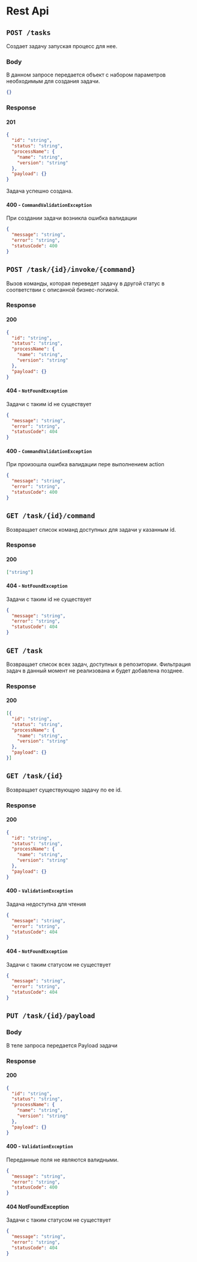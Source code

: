 # Rest Api

## `POST /tasks`

Создает задачу запуская процесс для нее.

### Body

В данном запросе передается объект с набором параметров необходимым для создания задачи.

```json
{}
```

### Response

#### 201

```json
{
  "id": "string",
  "status": "string",
  "processName": {
    "name": "string",
    "version": "string"
  },
  "payload": {}
}
```

Задача успешно создана.

#### 400 - `CommandValidationException`

При создании задачи возникла ошибка валидации

```json
{
  "message": "string",
  "error": "string",
  "statusCode": 400
}
```

## `POST /task/{id}/invoke/{command}`

Вызов команды, которая переведет задачу в другой статус в соответствии с описанной бизнес-логикой.

### Response

#### 200

```json
{
  "id": "string",
  "status": "string",
  "processName": {
    "name": "string",
    "version": "string"
  },
  "payload": {}
}
```

#### 404 - `NotFoundException`

Задачи с таким id не существует

```json
{
  "message": "string",
  "error": "string",
  "statusCode": 404
}
```

#### 400 - `CommandValidationException`

При произошла ошибка валидации пере выполнением action

```json
{
  "message": "string",
  "error": "string",
  "statusCode": 400
}
```

## `GET /task/{id}/command`

Возвращает список команд доступных для задачи у казанным id.

### Response

#### 200

```json
["string"]
```

#### 404 - `NotFoundException`

Задачи с таким id не существует

```json
{
  "message": "string",
  "error": "string",
  "statusCode": 404
}
```

## `GET /task`

Возвращает список всех задач, доступных в репозитории. Фильтрация задач в данный момент не реализована и будет добавлена позднее.

### Response

#### 200

```json
[{
  "id": "string",
  "status": "string",
  "processName": {
    "name": "string",
    "version": "string"
  },
  "payload": {}
}]
```

## `GET /task/{id}`

Возвращает существующую задачу по ее id.

### Response

#### 200

```json
{
  "id": "string",
  "status": "string",
  "processName": {
    "name": "string",
    "version": "string"
  },
  "payload": {}
}
```

#### 400 - `ValidationException`

Задача недоступна для чтения

```json
{
  "message": "string",
  "error": "string",
  "statusCode": 404
}
```

#### 404 - `NotFoundException`

Задачи с таким статусом не существует

```json
{
  "message": "string",
  "error": "string",
  "statusCode": 404
}
```

## `PUT /task/{id}/payload`

### Body

В теле запроса передается Payload задачи

### Response

#### 200

```json
{
  "id": "string",
  "status": "string",
  "processName": {
    "name": "string",
    "version": "string"
  },
  "payload": {}
}
```

#### 400 - `ValidationException`

Переданные поля не являются валидными.

```json
{
  "message": "string",
  "error": "string",
  "statusCode": 400
}
```

#### 404 NotFoundException

Задачи с таким статусом не существует

```json
{
  "message": "string",
  "error": "string",
  "statusCode": 404
}
```
